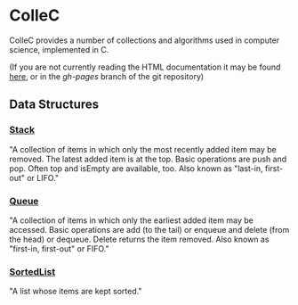 # ColleC

ColleC provides a number of collections and algorithms used in computer 
science, implemented in C.

(If you are not currently reading the HTML documentation it may be found 
[here](http://goakley.github.io/colleC), or in the *gh-pages* branch of the 
git repository)

## Data Structures

### [Stack](http://xlinux.nist.gov/dads/HTML/stack.html)

"A collection of items in which only the most recently added item may be removed. The latest added item is at the top. Basic operations are push and pop. Often top and isEmpty are available, too. Also known as "last-in, first-out" or LIFO."

### [Queue](http://xlinux.nist.gov/dads/HTML/queue.html)

"A collection of items in which only the earliest added item may be accessed. Basic operations are add (to the tail) or enqueue and delete (from the head) or dequeue. Delete returns the item removed. Also known as "first-in, first-out" or FIFO."

### [SortedList](http://xlinux.nist.gov/dads/HTML/sortedlist.html)

"A list whose items are kept sorted."
